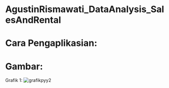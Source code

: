 # AgustinRismawati_DataAnalysis_SalesAndRental



# Cara Pengaplikasian:

# Gambar:
Grafik 1:
![grafikpyy2](https://github.com/AgustinRismawati8/AgustinRismawati_DataAnalysis_SalesAndRental/assets/171894128/a621ecfc-ea42-4151-bdd9-935c441f552c)
